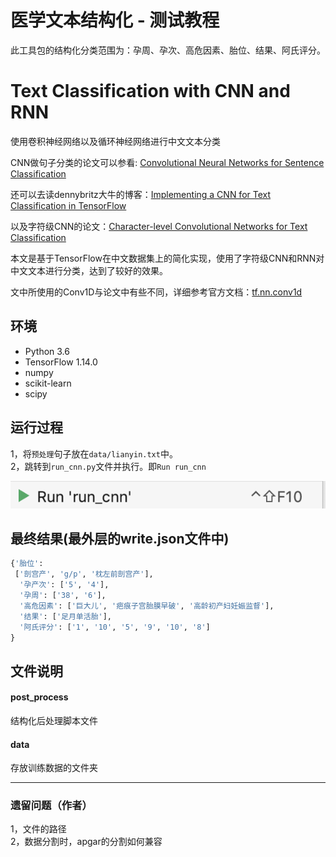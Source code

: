 
# 医学文本结构化  - 测试教程
此工具包的结构化分类范围为：孕周、孕次、高危因素、胎位、结果、阿氏评分。

# Text Classification with CNN and RNN

使用卷积神经网络以及循环神经网络进行中文文本分类

CNN做句子分类的论文可以参看: [Convolutional Neural Networks for Sentence Classification](https://arxiv.org/abs/1408.5882)

还可以去读dennybritz大牛的博客：[Implementing a CNN for Text Classification in TensorFlow](http://www.wildml.com/2015/12/implementing-a-cnn-for-text-classification-in-tensorflow/)

以及字符级CNN的论文：[Character-level Convolutional Networks for Text Classification](https://arxiv.org/abs/1509.01626)

本文是基于TensorFlow在中文数据集上的简化实现，使用了字符级CNN和RNN对中文文本进行分类，达到了较好的效果。

文中所使用的Conv1D与论文中有些不同，详细参考官方文档：[tf.nn.conv1d](https://www.tensorflow.org/api_docs/python/tf/nn/conv1d)


## 环境

- Python 3.6
- TensorFlow 1.14.0
- numpy
- scikit-learn
- scipy

## 运行过程
1，将`预处理`句子放在`data/lianyin.txt`中。  
2，跳转到`run_cnn.py`文件并执行。即`Run run_cnn`   

![images/jiaocheng1.png](images/jiaocheng1.png)

## 最终结果(最外层的write.json文件中)
```python
{'胎位':
 ['剖宫产', 'g/p', '枕左前剖宫产'],
  '孕产次': ['5', '4'],
  '孕周': ['38', '6'],
  '高危因素': ['巨大儿', '疤痕子宫胎膜早破', '高龄初产妇妊娠监督'], 
  '结果': ['足月单活胎'], 
  '阿氏评分': ['1', '10', '5', '9', '10', '8']
}
```

## 文件说明
#### post_process
结构化后处理脚本文件
#### data
存放训练数据的文件夹

---
### 遗留问题（作者）
1，文件的路径  
2，数据分割时，apgar的分割如何兼容
